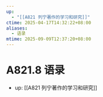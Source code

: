 ```yaml
---
up:
  - "[[A821 列宁著作的学习和研究]]"
ctime: 2025-04-17T14:32:22+08:00
aliases:
  - 语录
mtime: 2025-09-09T12:37:20+08:00
---
```


# A821.8 语录

- up: [[A821 列宁著作的学习和研究]]

